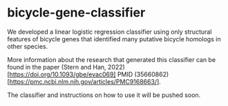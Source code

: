 # bicycle-gene-classifier
We developed a linear logistic regression classifier using only structural features of bicycle genes that identified many putative bicycle homologs in other species.

More information about the research that generated this classifier can be found in the paper (Stern and Han, 2022)[https://doi.org/10.1093/gbe/evac069] PMID (35660862)[https://pmc.ncbi.nlm.nih.gov/articles/PMC9168663/].

The classifier and instructions on how to use it will be pushed soon.
